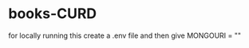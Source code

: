 ﻿# books-CURD
for locally running this create a .env file and then give 
MONGOURI = "<your mongodb connection string>"
